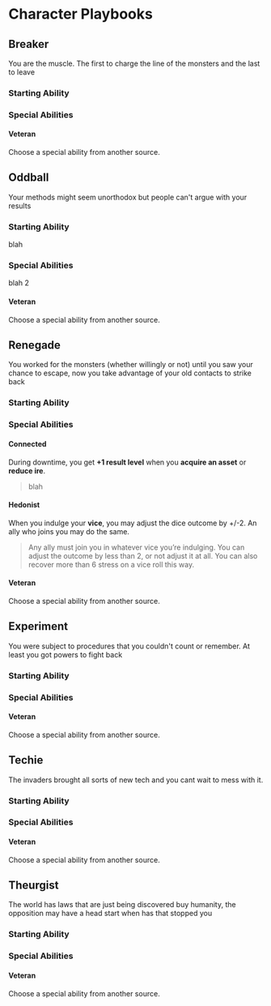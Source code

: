 # Character Playbooks

## Breaker

You are the muscle. The first to charge the line of the monsters and the last to leave

### Starting Ability

### Special Abilities

#### Veteran

Choose a special ability from another source.

## Oddball

Your methods might seem unorthodox but people can't argue with your results

### Starting Ability

blah

### Special Abilities

blah 2

####  Veteran

Choose a special ability from another source.

## Renegade

You worked for the monsters (whether willingly or not) until you saw your chance to escape, now you take advantage of your old contacts to strike back

### Starting Ability

### Special Abilities

#### Connected

During downtime, you get **+1 result level** when you **acquire an asset** or **reduce ire**.
> blah

#### Hedonist

When you indulge your **vice**, you may adjust the dice outcome by +/-2. An ally who joins you may do the same.
> Any ally must join you in whatever vice you’re indulging. You can adjust the outcome by less than 2, or not adjust it at all. You can also recover more than 6 stress on a vice roll this way.

#### Veteran

Choose a special ability from another source.

## Experiment

You were subject to procedures that you couldn't count or remember. At least you got powers to fight back

### Starting Ability

### Special Abilities

#### Veteran

Choose a special ability from another source.

## Techie

The invaders brought all sorts of new tech and you cant wait to mess with it.
### Starting Ability

### Special Abilities

#### Veteran

Choose a special ability from another source.

## Theurgist

The world has laws that are just being discovered buy humanity, the opposition may have a head start when has that stopped you
### Starting Ability

### Special Abilities

#### Veteran

Choose a special ability from another source.
